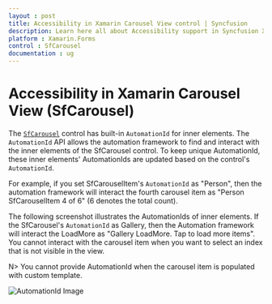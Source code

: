```yaml
---
layout : post
title: Accessibility in Xamarin Carousel View control | Syncfusion
description: Learn here all about Accessibility support in Syncfusion Xamarin Carousel View (SfCarousel) control and more.
platform : Xamarin.Forms
control : SfCarousel
documentation : ug
---
```


# Accessibility in Xamarin Carousel View (SfCarousel)

The [`SfCarousel`](https://help.syncfusion.com/cr/xamarin/Syncfusion.SfCarousel.XForms.SfCarousel.html) control has built-in `AutomationId` for inner elements. The `AutomationId` API allows the automation framework to find and interact with the inner elements of the SfCarousel control. To keep unique AutomationId, these inner elements' AutomationIds are updated based on the control's `AutomationId`.

 For example, if you set SfCarouselItem's `AutomationId` as "Person", then the automation framework will interact the fourth carousel item as "Person SfCarouselItem 4 of 6" (6 denotes the total count). 
 
 The following screenshot illustrates the AutomationIds of inner elements. If the SfCarousel's `AutomationId` as Gallery, then the Automation framework will interact the LoadMore as "Gallery LoadMore. Tap to load more items". You cannot interact with the carousel item when you want to select an index that is not visible in the view.

 N> You cannot provide AutomationId when the carousel item is populated with custom template.

![AutomationId Image](images/AutomationId.png)
